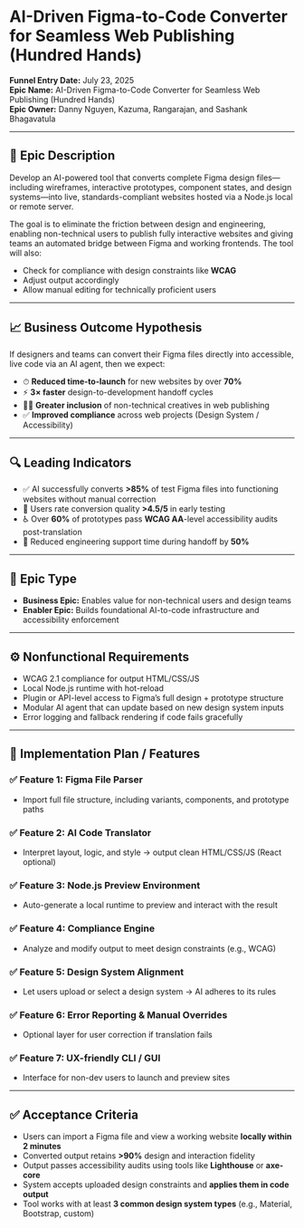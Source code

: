 # AI-Driven Figma-to-Code Converter for Seamless Web Publishing (Hundred Hands)

**Funnel Entry Date:** July 23, 2025  
**Epic Name:** AI-Driven Figma-to-Code Converter for Seamless Web Publishing (Hundred Hands)  
**Epic Owner:** Danny Nguyen, Kazuma, Rangarajan, and Sashank Bhagavatula  

---

## 📘 Epic Description

Develop an AI-powered tool that converts complete Figma design files—including wireframes, interactive prototypes, component states, and design systems—into live, standards-compliant websites hosted via a Node.js local or remote server.

The goal is to eliminate the friction between design and engineering, enabling non-technical users to publish fully interactive websites and giving teams an automated bridge between Figma and working frontends. The tool will also:

- Check for compliance with design constraints like **WCAG**
- Adjust output accordingly
- Allow manual editing for technically proficient users

---

## 📈 Business Outcome Hypothesis

If designers and teams can convert their Figma files directly into accessible, live code via an AI agent, then we expect:

- ⏱ **Reduced time-to-launch** for new websites by over **70%**
- ⚡ **3× faster** design-to-development handoff cycles
- 🧑‍🎨 **Greater inclusion** of non-technical creatives in web publishing
- ✅ **Improved compliance** across web projects (Design System / Accessibility)

---

## 🔍 Leading Indicators

- ✅ AI successfully converts **>85%** of test Figma files into functioning websites without manual correction
- 🌟 Users rate conversion quality **>4.5/5** in early testing
- ♿ Over **60%** of prototypes pass **WCAG AA**-level accessibility audits post-translation
- 🔧 Reduced engineering support time during handoff by **50%**

---

## 🧩 Epic Type

- **Business Epic:** Enables value for non-technical users and design teams
- **Enabler Epic:** Builds foundational AI-to-code infrastructure and accessibility enforcement

---

## ⚙️ Nonfunctional Requirements

- WCAG 2.1 compliance for output HTML/CSS/JS
- Local Node.js runtime with hot-reload
- Plugin or API-level access to Figma’s full design + prototype structure
- Modular AI agent that can update based on new design system inputs
- Error logging and fallback rendering if code fails gracefully

---

## 🚧 Implementation Plan / Features

### ✅ Feature 1: Figma File Parser
- Import full file structure, including variants, components, and prototype paths

### ✅ Feature 2: AI Code Translator
- Interpret layout, logic, and style → output clean HTML/CSS/JS (React optional)

### ✅ Feature 3: Node.js Preview Environment
- Auto-generate a local runtime to preview and interact with the result

### ✅ Feature 4: Compliance Engine
- Analyze and modify output to meet design constraints (e.g., WCAG)

### ✅ Feature 5: Design System Alignment
- Let users upload or select a design system → AI adheres to its rules

### ✅ Feature 6: Error Reporting & Manual Overrides
- Optional layer for user correction if translation fails

### ✅ Feature 7: UX-friendly CLI / GUI
- Interface for non-dev users to launch and preview sites

---

## ✅ Acceptance Criteria

- Users can import a Figma file and view a working website **locally within 2 minutes**
- Converted output retains **>90%** design and interaction fidelity
- Output passes accessibility audits using tools like **Lighthouse** or **axe-core**
- System accepts uploaded design constraints and **applies them in code output**
- Tool works with at least **3 common design system types** (e.g., Material, Bootstrap, custom)
